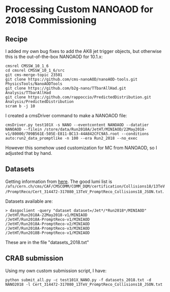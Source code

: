 # Processing Custom NANOAOD for 2018 Commissioning

## Recipe

I added my own bug fixes to add the AK8 jet trigger objects, but otherwise this is the out-of-the-box NANOAOD for 10.1.x:

```
cmsrel CMSSW_10_1_6
cd cmsrel CMSSW_10_1_6/src
git cms-merge-topic 23501
git clone https://github.com/cms-nanoAOD/nanoAOD-tools.git PhysicsTools/NanoAODTools
git clone https://github.com/b2g-nano/TTbarAllHad.git Analysis/TTbarAllHad
git clone https://github.com/rappoccio/PredictedDistribution.git Analysis/PredictedDistribution
scram b -j 10
```

I created a cmsDriver command to make a NANOAOD file:

```
cmsDriver.py test101X -s NANO --eventcontent NANOAOD --datatier NANOAOD --filein /store/data/Run2018A/JetHT/MINIAOD/22May2018-v1/80000/709B561E-505E-E811-BC13-44A842CFC9A5.root --conditions auto:run2_data_promptlike -n 100 --era Run2_2018 --no_exec
```

However this somehow used customization for MC from NANOAOD, so I adjusted that by hand. 

## Datasets

Getting information from [here](https://twiki.cern.ch/twiki/bin/view/CMS/PdmV2018Analysis#DATA). The good lumi list is
`/afs/cern.ch/cms/CAF/CMSCOMM/COMM_DQM/certification/Collisions18/13TeV/PromptReco/Cert_314472-317080_13TeV_PromptReco_Collisions18_JSON.txt`.


Datasets available are:
```
> dasgoclient -query "dataset dataset=/Jet*/*Run2018*/MINIAOD"
/JetHT/Run2018A-22May2018-v1/MINIAOD
/JetHT/Run2018A-PromptReco-v1/MINIAOD
/JetHT/Run2018A-PromptReco-v2/MINIAOD
/JetHT/Run2018A-PromptReco-v3/MINIAOD
/JetHT/Run2018B-PromptReco-v1/MINIAOD
```

These are in the file "datasets_2018.txt"

## CRAB submission

Using my own custom submission script, I have:

```
python submit_all.py -c test101X_NANO.py -f datasets_2018.txt -d NANO2018 -l Cert_314472-317080_13TeV_PromptReco_Collisions18_JSON.txt
```
